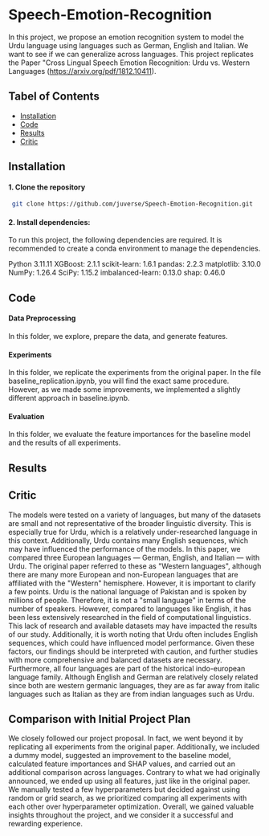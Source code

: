 # Speech-Emotion-Recognition
In this project, we propose an emotion recognition system to model the Urdu
language using languages such as German, English and Italian. We want to see if we can
generalize across languages.  This project replicates the Paper "Cross Lingual Speech Emotion Recognition: Urdu vs. Western Languages (https://arxiv.org/pdf/1812.10411).

## Tabel of Contents
- [Installation](#installation)
- [Code](#code)
- [Results](#results)
- [Critic](#critic)
  
## Installation
#### 1. Clone the repository 
```bash
 git clone https://github.com/juverse/Speech-Emotion-Recognition.git
```
#### 2. Install dependencies:
To run this project, the following dependencies are required. It is recommended to create a conda environment to manage the dependencies.

Python 3.11.11
XGBoost: 2.1.1
scikit-learn: 1.6.1
pandas: 2.2.3
matplotlib: 3.10.0
NumPy: 1.26.4
SciPy: 1.15.2
imbalanced-learn: 0.13.0
shap: 0.46.0

## Code
#### Data Preprocessing
In this folder, we explore, prepare the data, and generate features.

#### Experiments
In this folder, we replicate the experiments from the original paper. In the file baseline_replication.ipynb, you will find the exact same procedure. However, as we made some improvements, we implemented a slightly different approach in baseline.ipynb.

#### Evaluation
In this folder, we evaluate the feature importances for the baseline model and the results of all experiments.

## Results

## Critic
The models were tested on a variety of languages, but many of the datasets are small and not representative of the broader linguistic diversity. This is especially true for Urdu, which is a relatively under-researched language in this context. Additionally, Urdu contains many English sequences, which may have influenced the performance of the models.
In this paper, we compared three European languages — German, English, and Italian — with Urdu. The original paper referred to these as "Western languages", although there are many more European and non-European languages that are affiliated with the "Western" hemisphere. However, it is important to clarify a few points.
Urdu is the national language of Pakistan and is spoken by millions of people. Therefore, it is not a "small language" in terms of the number of speakers. However, compared to languages like English, it has been less extensively researched in the field of computational linguistics. This lack of research and available datasets may have impacted the results of our study.
Additionally, it is worth noting that Urdu often includes English sequences, which could have influenced model performance. Given these factors, our findings should be interpreted with caution, and further studies with more comprehensive and balanced datasets are necessary.
Furthermore, all four languages are part of the historical indo-european language family. Although English and German are relatively closely related since both are western germanic languages, they are as far away from italic languages such as Italian as they are from indian languages such as Urdu.

## Comparison with Initial Project Plan
We closely followed our project proposal. In fact, we went beyond it by replicating all experiments from the original paper. Additionally, we included a dummy model, suggested an improvement to the baseline model, calculated feature importances and SHAP values, and carried out an additional comparison across languages.
Contrary to what we had originally announced, we ended up using all features, just like in the original paper. We manually tested a few hyperparameters but decided against using random or grid search, as we prioritized comparing all experiments with each other over hyperparameter optimization.
Overall, we gained valuable insights throughout the project, and we consider it a successful and rewarding experience.
